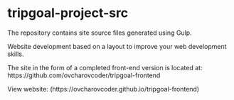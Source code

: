 # tripgoal-project-src
<p>The repository contains site source files generated using Gulp.</p>
<p>Website development based on a layout to improve your web development skills.</p>
<p>The site in the form of a completed front-end version is located at: https://github.com/ovcharovcoder/tripgoal-frontend</p>
View website: (https://ovcharovcoder.github.io/tripgoal-frontend)
